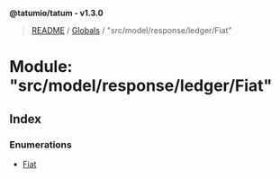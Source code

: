 **@tatumio/tatum - v1.3.0**

> [README](../README.md) / [Globals](../globals.md) / "src/model/response/ledger/Fiat"

# Module: "src/model/response/ledger/Fiat"

## Index

### Enumerations

* [Fiat](../enums/_src_model_response_ledger_fiat_.fiat.md)

